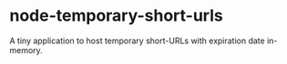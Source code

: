 # node-temporary-short-urls
A tiny application to host temporary short-URLs with expiration date in-memory.
